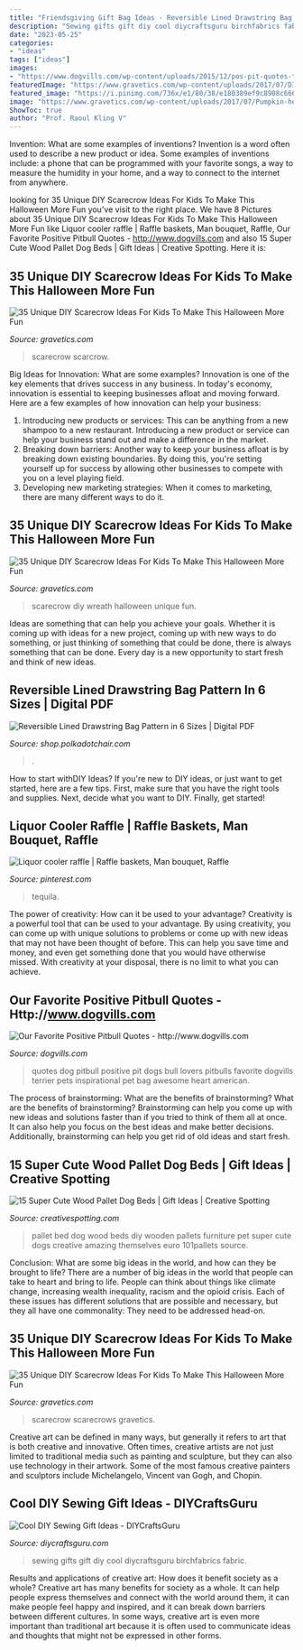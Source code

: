 ```yaml
---
title: "Friendsgiving Gift Bag Ideas - Reversible Lined Drawstring Bag Pattern In 6 Sizes"
description: "Sewing gifts gift diy cool diycraftsguru birchfabrics fabric"
date: "2023-05-25"
categories:
- "ideas"
tags: ["ideas"]
images:
- "https://www.dogvills.com/wp-content/uploads/2015/12/pos-pit-quotes-text.jpg"
featuredImage: "https://www.gravetics.com/wp-content/uploads/2017/07/DIY-Pallet-Scarcrow.jpg"
featured_image: "https://i.pinimg.com/736x/e1/80/38/e180389ef9c8908c666f83aeb37df43d.jpg"
image: "https://www.gravetics.com/wp-content/uploads/2017/07/Pumpkin-head-scarecrow-on-old-potato-fork.jpg"
ShowToc: true
author: "Prof. Raoul Kling V"
---
```



Invention: What are some examples of inventions?
Invention is a word often used to describe a new product or idea. Some examples of inventions include: a phone that can be programmed with your favorite songs, a way to measure the humidity in your home, and a way to connect to the internet from anywhere.

	

		
looking for 35 Unique DIY Scarecrow Ideas For Kids To Make This Halloween More Fun you've visit to the right place. We have 8 Pictures about 35 Unique DIY Scarecrow Ideas For Kids To Make This Halloween More Fun like Liquor cooler raffle | Raffle baskets, Man bouquet, Raffle, Our Favorite Positive Pitbull Quotes - http://www.dogvills.com and also 15 Super Cute Wood Pallet Dog Beds | Gift Ideas | Creative Spotting. Here it is:
		
    
## 35 Unique DIY Scarecrow Ideas For Kids To Make This Halloween More Fun

<img loading=lazy src="https://www.gravetics.com/wp-content/uploads/2017/07/DIY-Pallet-Scarcrow.jpg" onerror="this.onerror=null;this.src='https://tse4.mm.bing.net/th?id=OIP.vS7fFnO4E-OkOofH3C294QHaJ4&amp;pid=15.1';" alt="35 Unique DIY Scarecrow Ideas For Kids To Make This Halloween More Fun">

_Source: gravetics.com_

>scarecrow scarcrow. 

	

Big Ideas for Innovation: What are some examples?
Innovation is one of the key elements that drives success in any business. In today's economy, innovation is essential to keeping businesses afloat and moving forward. Here are a few examples of how innovation can help your business: 
1. Introducing new products or services: This can be anything from a new shampoo to a new restaurant. Introducing a new product or service can help your business stand out and make a difference in the market. 
2. Breaking down barriers: Another way to keep your business afloat is by breaking down existing boundaries. By doing this, you're setting yourself up for success by allowing other businesses to compete with you on a level playing field. 
3. Developing new marketing strategies: When it comes to marketing, there are many different ways to do it.

    
## 35 Unique DIY Scarecrow Ideas For Kids To Make This Halloween More Fun

<img loading=lazy src="http://www.gravetics.com/wp-content/uploads/2017/07/A-scarecrow-wreath.jpg" onerror="this.onerror=null;this.src='https://tse1.mm.bing.net/th?id=OIP.4-X1beS9f9uEUje5cWxHyAHaJ4&amp;pid=15.1';" alt="35 Unique DIY Scarecrow Ideas For Kids To Make This Halloween More Fun">

_Source: gravetics.com_

>scarecrow diy wreath halloween unique fun. 

	

Ideas are something that can help you achieve your goals. Whether it is coming up with ideas for a new project, coming up with new ways to do something, or just thinking of something that could be done, there is always something that can be done. Every day is a new opportunity to start fresh and think of new ideas.

    
## Reversible Lined Drawstring Bag Pattern In 6 Sizes | Digital PDF

<img loading=lazy src="https://cdn.shopify.com/s/files/1/1742/0831/products/drawstring-bag-cover-03_1200x1200.jpg?v=1604344654" onerror="this.onerror=null;this.src='https://tse2.mm.bing.net/th?id=OIP.bgNpW0k29yJGzSuAHGUXKAHaJ3&amp;pid=15.1';" alt="Reversible Lined Drawstring Bag Pattern in 6 Sizes | Digital PDF">

_Source: shop.polkadotchair.com_

>. 

	

How to start withDIY Ideas?
If you're new to DIY ideas, or just want to get started, here are a few tips. First, make sure that you have the right tools and supplies. Next, decide what you want to DIY. Finally, get started!

    
## Liquor Cooler Raffle | Raffle Baskets, Man Bouquet, Raffle

<img loading=lazy src="https://i.pinimg.com/736x/e1/80/38/e180389ef9c8908c666f83aeb37df43d.jpg" onerror="this.onerror=null;this.src='https://tse3.mm.bing.net/th?id=OIP.Oi1fFWbKRkEI20eQ536jyQHaKn&amp;pid=15.1';" alt="Liquor cooler raffle | Raffle baskets, Man bouquet, Raffle">

_Source: pinterest.com_

>tequila. 

	

The power of creativity: How can it be used to your advantage?
Creativity is a powerful tool that can be used to your advantage. By using creativity, you can come up with unique solutions to problems or come up with new ideas that may not have been thought of before. This can help you save time and money, and even get something done that you would have otherwise missed. With creativity at your disposal, there is no limit to what you can achieve.

    
## Our Favorite Positive Pitbull Quotes - Http://www.dogvills.com

<img loading=lazy src="https://www.dogvills.com/wp-content/uploads/2015/12/pos-pit-quotes-text.jpg" onerror="this.onerror=null;this.src='https://tse1.mm.bing.net/th?id=OIP.JtvsoLdzqZFTbrgrNP9ZOwHaKl&amp;pid=15.1';" alt="Our Favorite Positive Pitbull Quotes - http://www.dogvills.com">

_Source: dogvills.com_

>quotes dog pitbull positive pit dogs bull lovers pitbulls favorite dogvills terrier pets inspirational pet bag awesome heart american. 

	

The process of brainstorming: What are the benefits of brainstorming?
What are the benefits of brainstorming?
Brainstorming can help you come up with new ideas and solutions faster than if you tried to think of them all at once. It can also help you focus on the best ideas and make better decisions. Additionally, brainstorming can help you get rid of old ideas and start fresh.

    
## 15 Super Cute Wood Pallet Dog Beds | Gift Ideas | Creative Spotting

<img loading=lazy src="https://www.creativespotting.com/wp-content/uploads/2013/05/pallet-dog-bed-1-600x402.jpg" onerror="this.onerror=null;this.src='https://tse2.mm.bing.net/th?id=OIP.sUyLGYbMP2xNkjXIjDOUlwHaE9&amp;pid=15.1';" alt="15 Super Cute Wood Pallet Dog Beds | Gift Ideas | Creative Spotting">

_Source: creativespotting.com_

>pallet bed dog wood beds diy wooden pallets furniture pet super cute dogs creative amazing themselves euro 101pallets source. 

	

Conclusion: What are some big ideas in the world, and how can they be brought to life?
There are a number of big ideas in the world that people can take to heart and bring to life. People can think about things like climate change, increasing wealth inequality, racism and the opioid crisis. Each of these issues has different solutions that are possible and necessary, but they all have one commonality: They need to be addressed head-on.

    
## 35 Unique DIY Scarecrow Ideas For Kids To Make This Halloween More Fun

<img loading=lazy src="https://www.gravetics.com/wp-content/uploads/2017/07/Pumpkin-head-scarecrow-on-old-potato-fork.jpg" onerror="this.onerror=null;this.src='https://tse2.mm.bing.net/th?id=OIP.6ZAHfgt7dOtuusrdzsk8swAAAA&amp;pid=15.1';" alt="35 Unique DIY Scarecrow Ideas For Kids To Make This Halloween More Fun">

_Source: gravetics.com_

>scarecrow scarecrows gravetics. 

	

Creative art can be defined in many ways, but generally it refers to art that is both creative and innovative. Often times, creative artists are not just limited to traditional media such as painting and sculpture, but they can also use technology in their artwork. Some of the most famous creative painters and sculptors include Michelangelo, Vincent van Gogh, and Chopin.

    
## Cool DIY Sewing Gift Ideas - DIYCraftsGuru

<img loading=lazy src="https://www.diycraftsguru.com/wp-content/uploads/2016/03/06-sewing-gifts-featured-image.jpg" onerror="this.onerror=null;this.src='https://tse1.mm.bing.net/th?id=OIP.ZJ-OvAdf36MsbKNBsQX4uwHaLH&amp;pid=15.1';" alt="Cool DIY Sewing Gift Ideas - DIYCraftsGuru">

_Source: diycraftsguru.com_

>sewing gifts gift diy cool diycraftsguru birchfabrics fabric. 

	

Results and applications of creative art: How does it benefit society as a whole?
Creative art has many benefits for society as a whole. It can help people express themselves and connect with the world around them, it can make people feel happy and inspired, and it can break down barriers between different cultures. In some ways, creative art is even more important than traditional art because it is often used to communicate ideas and thoughts that might not be expressed in other forms.

